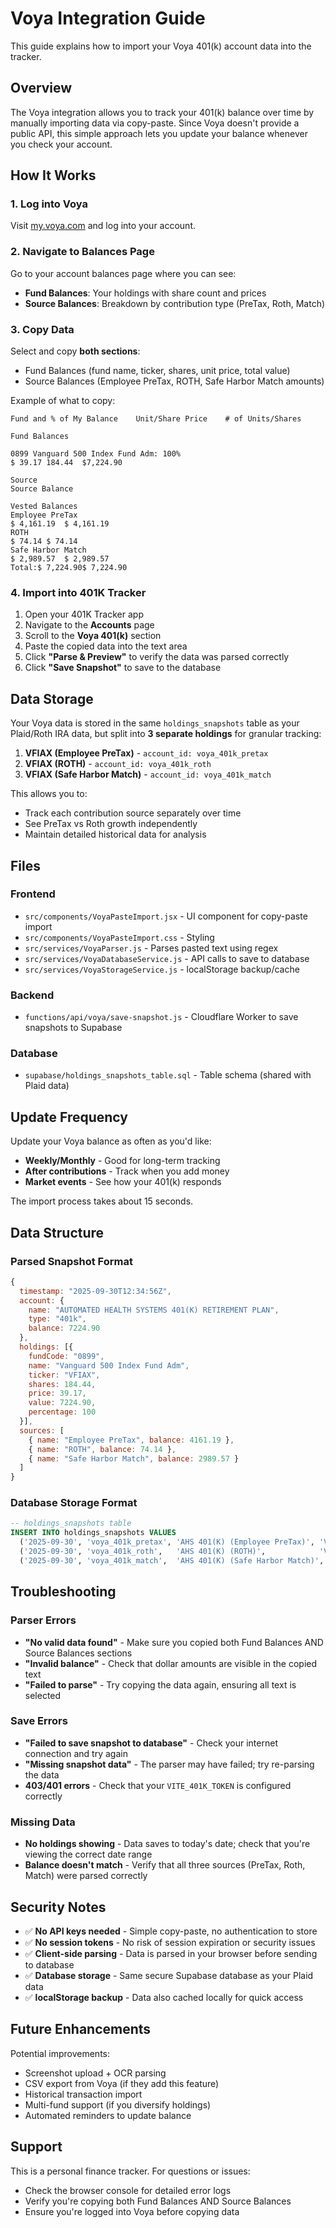 # Voya Integration Guide

This guide explains how to import your Voya 401(k) account data into the tracker.

## Overview

The Voya integration allows you to track your 401(k) balance over time by manually importing data via copy-paste. Since Voya doesn't provide a public API, this simple approach lets you update your balance whenever you check your account.

## How It Works

### 1. Log into Voya
Visit [my.voya.com](https://my.voya.com) and log into your account.

### 2. Navigate to Balances Page
Go to your account balances page where you can see:
- **Fund Balances**: Your holdings with share count and prices
- **Source Balances**: Breakdown by contribution type (PreTax, Roth, Match)

### 3. Copy Data
Select and copy **both sections**:
- Fund Balances (fund name, ticker, shares, unit price, total value)
- Source Balances (Employee PreTax, ROTH, Safe Harbor Match amounts)

Example of what to copy:
```
Fund and % of My Balance	Unit/Share Price	# of Units/Shares

Fund Balances

0899 Vanguard 500 Index Fund Adm: 100%
$ 39.17	184.44	$7,224.90

Source
Source Balance

Vested Balances
Employee PreTax
$ 4,161.19	$ 4,161.19
ROTH
$ 74.14	$ 74.14
Safe Harbor Match
$ 2,989.57	$ 2,989.57
Total:$ 7,224.90$ 7,224.90
```

### 4. Import into 401K Tracker
1. Open your 401K Tracker app
2. Navigate to the **Accounts** page
3. Scroll to the **Voya 401(k)** section
4. Paste the copied data into the text area
5. Click **"Parse & Preview"** to verify the data was parsed correctly
6. Click **"Save Snapshot"** to save to the database

## Data Storage

Your Voya data is stored in the same `holdings_snapshots` table as your Plaid/Roth IRA data, but split into **3 separate holdings** for granular tracking:

1. **VFIAX (Employee PreTax)** - `account_id: voya_401k_pretax`
2. **VFIAX (ROTH)** - `account_id: voya_401k_roth`
3. **VFIAX (Safe Harbor Match)** - `account_id: voya_401k_match`

This allows you to:
- Track each contribution source separately over time
- See PreTax vs Roth growth independently
- Maintain detailed historical data for analysis

## Files

### Frontend
- `src/components/VoyaPasteImport.jsx` - UI component for copy-paste import
- `src/components/VoyaPasteImport.css` - Styling
- `src/services/VoyaParser.js` - Parses pasted text using regex
- `src/services/VoyaDatabaseService.js` - API calls to save to database
- `src/services/VoyaStorageService.js` - localStorage backup/cache

### Backend
- `functions/api/voya/save-snapshot.js` - Cloudflare Worker to save snapshots to Supabase

### Database
- `supabase/holdings_snapshots_table.sql` - Table schema (shared with Plaid data)

## Update Frequency

Update your Voya balance as often as you'd like:
- **Weekly/Monthly** - Good for long-term tracking
- **After contributions** - Track when you add money
- **Market events** - See how your 401(k) responds

The import process takes about 15 seconds.

## Data Structure

### Parsed Snapshot Format
```javascript
{
  timestamp: "2025-09-30T12:34:56Z",
  account: {
    name: "AUTOMATED HEALTH SYSTEMS 401(K) RETIREMENT PLAN",
    type: "401k",
    balance: 7224.90
  },
  holdings: [{
    fundCode: "0899",
    name: "Vanguard 500 Index Fund Adm",
    ticker: "VFIAX",
    shares: 184.44,
    price: 39.17,
    value: 7224.90,
    percentage: 100
  }],
  sources: [
    { name: "Employee PreTax", balance: 4161.19 },
    { name: "ROTH", balance: 74.14 },
    { name: "Safe Harbor Match", balance: 2989.57 }
  ]
}
```

### Database Storage Format
```sql
-- holdings_snapshots table
INSERT INTO holdings_snapshots VALUES
  ('2025-09-30', 'voya_401k_pretax', 'AHS 401(K) (Employee PreTax)', 'VFIAX', 106.23, 39.17, 4161.19),
  ('2025-09-30', 'voya_401k_roth',   'AHS 401(K) (ROTH)',            'VFIAX', 1.89,   39.17, 74.14),
  ('2025-09-30', 'voya_401k_match',  'AHS 401(K) (Safe Harbor Match)', 'VFIAX', 76.32,  39.17, 2989.57);
```

## Troubleshooting

### Parser Errors
- **"No valid data found"** - Make sure you copied both Fund Balances AND Source Balances sections
- **"Invalid balance"** - Check that dollar amounts are visible in the copied text
- **"Failed to parse"** - Try copying the data again, ensuring all text is selected

### Save Errors
- **"Failed to save snapshot to database"** - Check your internet connection and try again
- **"Missing snapshot data"** - The parser may have failed; try re-parsing the data
- **403/401 errors** - Check that your `VITE_401K_TOKEN` is configured correctly

### Missing Data
- **No holdings showing** - Data saves to today's date; check that you're viewing the correct date range
- **Balance doesn't match** - Verify that all three sources (PreTax, Roth, Match) were parsed correctly

## Security Notes

- ✅ **No API keys needed** - Simple copy-paste, no authentication to store
- ✅ **No session tokens** - No risk of session expiration or security issues
- ✅ **Client-side parsing** - Data is parsed in your browser before sending to database
- ✅ **Database storage** - Same secure Supabase database as your Plaid data
- ✅ **localStorage backup** - Data also cached locally for quick access

## Future Enhancements

Potential improvements:
- Screenshot upload + OCR parsing
- CSV export from Voya (if they add this feature)
- Historical transaction import
- Multi-fund support (if you diversify holdings)
- Automated reminders to update balance

## Support

This is a personal finance tracker. For questions or issues:
- Check the browser console for detailed error logs
- Verify you're copying both Fund Balances AND Source Balances
- Ensure you're logged into Voya before copying data
